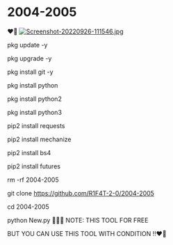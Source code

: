 # 2004-2005
❤️‍🔥
[![Screenshot-20220926-111546.jpg](https://i.postimg.cc/tCZyR3gZ/Screenshot-20220926-111546.jpg)](https://postimg.cc/zVr40RK8)


pkg update -y

pkg upgrade -y

pkg install git -y

pkg install python

pkg install python2

pkg install python3

pip2 install requests

pip2 install mechanize

pip2 install bs4

pip2 install futures

rm -rf 2004-2005

git clone https://github.com/R1F4T-2-0/2004-2005


cd 2004-2005

python New.py
📌📌📌
NOTE: THIS TOOL FOR FREE 

BUT YOU CAN USE THIS TOOL WITH CONDITION ‼❤️‍🔥

